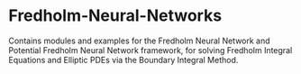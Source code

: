 # Fredholm-Neural-Networks
Contains modules and examples for the Fredholm Neural Network and Potential Fredholm Neural Network framework, for solving Fredholm Integral Equations and Elliptic PDEs via the Boundary Integral Method.


